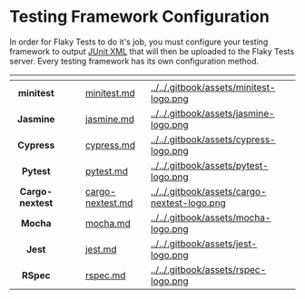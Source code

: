 # Testing Framework Configuration

In order for Flaky Tests to do it's job, you must configure your testing framework to output [JUnit XML](https://github.com/testmoapp/junitxml) that will then be uploaded to the Flaky Tests server.  Every testing framework has its own configuration method.

<table data-view="cards"><thead><tr><th align="center"></th><th data-hidden></th><th data-hidden></th><th data-hidden data-card-target data-type="content-ref"></th><th data-hidden data-card-cover data-type="files"></th></tr></thead><tbody><tr><td align="center"><strong>minitest</strong></td><td></td><td></td><td><a href="minitest.md">minitest.md</a></td><td><a href="../../.gitbook/assets/minitest-logo.png">../../.gitbook/assets/minitest-logo.png</a></td></tr><tr><td align="center"><strong>Jasmine</strong></td><td></td><td></td><td><a href="jasmine.md">jasmine.md</a></td><td><a href="../../.gitbook/assets/jasmine-logo.png">../../.gitbook/assets/jasmine-logo.png</a></td></tr><tr><td align="center"><strong>Cypress</strong></td><td></td><td></td><td><a href="cypress.md">cypress.md</a></td><td><a href="../../.gitbook/assets/cypress-logo.png">../../.gitbook/assets/cypress-logo.png</a></td></tr><tr><td align="center"><strong>Pytest</strong></td><td></td><td></td><td><a href="pytest.md">pytest.md</a></td><td><a href="../../.gitbook/assets/pytest-logo.png">../../.gitbook/assets/pytest-logo.png</a></td></tr><tr><td align="center"><strong>Cargo-nextest</strong></td><td></td><td></td><td><a href="cargo-nextest.md">cargo-nextest.md</a></td><td><a href="../../.gitbook/assets/cargo-nextest-logo.png">../../.gitbook/assets/cargo-nextest-logo.png</a></td></tr><tr><td align="center"><strong>Mocha</strong></td><td></td><td></td><td><a href="mocha.md">mocha.md</a></td><td><a href="../../.gitbook/assets/mocha-logo.png">../../.gitbook/assets/mocha-logo.png</a></td></tr><tr><td align="center"><strong>Jest</strong></td><td></td><td></td><td><a href="jest.md">jest.md</a></td><td><a href="../../.gitbook/assets/jest-logo.png">../../.gitbook/assets/jest-logo.png</a></td></tr><tr><td align="center"><strong>RSpec</strong></td><td></td><td></td><td><a href="rspec.md">rspec.md</a></td><td><a href="../../.gitbook/assets/rspec-logo.png">../../.gitbook/assets/rspec-logo.png</a></td></tr></tbody></table>


